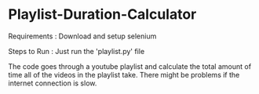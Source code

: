 # Playlist-Duration-Calculator

Requirements : Download and setup selenium

Steps to Run : Just run the 'playlist.py' file

The code goes through a youtube playlist and calculate the total amount of time all of the videos in the playlist take.
There might be problems if the internet connection is slow.
